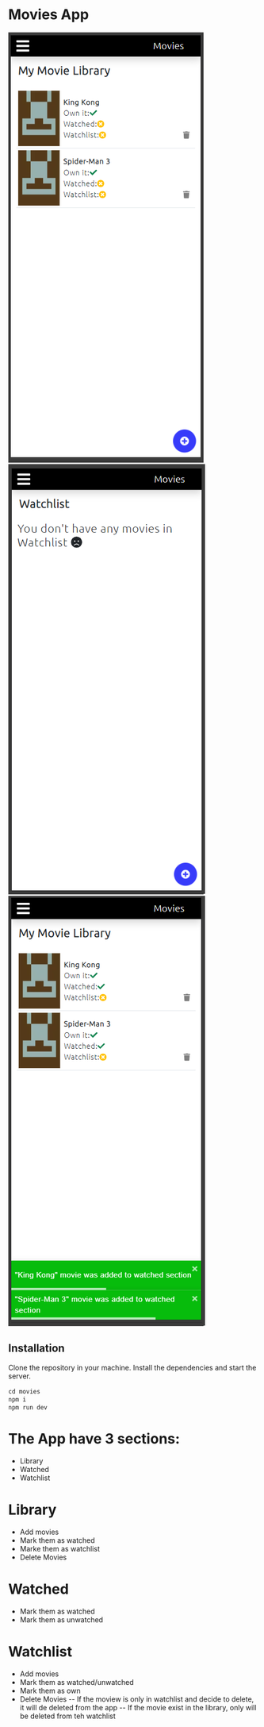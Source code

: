 # Movies App

![Alt text](public/example.png?raw=true "Title")
![Alt text](public/example2.png?raw=true "Title")
![Alt text](public/example3.png?raw=true "Title")

## Installation

Clone the repository in your machine.
Install the dependencies and start the server.

```
cd movies
npm i
npm run dev
```

# The App have 3 sections:

- Library
- Watched
- Watchlist

# Library

- Add movies
- Mark them as watched
- Marke them as watchlist
- Delete Movies

# Watched

- Mark them as watched
- Mark them as unwatched

# Watchlist

- Add movies
- Mark them as watched/unwatched
- Mark them as own
- Delete Movies
  -- If the moview is only in watchlist and decide to delete, it will de deleted from the app
  -- If the movie exist in the library, only will be deleted from teh watchlist
